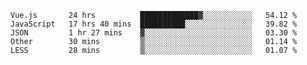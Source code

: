 
<!--
**xy406043/xy406043** is a ✨ _special_ ✨ repository because its `README.md` (this file) appears on your GitHub profile.

Here are some ideas to get you started:

- 🔭 I’m currently working on ...
- 🌱 I’m currently learning ...
- 👯 I’m looking to collaborate on ...
- 🤔 I’m looking for help with ...
- 💬 Ask me about ...
- 📫 How to reach me: ...
- 😄 Pronouns: ...
- ⚡ Fun fact: ...
-->

<!--START_SECTION:waka-->
```text
Vue.js       24 hrs          █████████████▓░░░░░░░░░░░   54.12 % 
JavaScript   17 hrs 40 mins  ██████████░░░░░░░░░░░░░░░   39.82 % 
JSON         1 hr 27 mins    ▓░░░░░░░░░░░░░░░░░░░░░░░░   03.30 % 
Other        30 mins         ▒░░░░░░░░░░░░░░░░░░░░░░░░   01.14 % 
LESS         28 mins         ▒░░░░░░░░░░░░░░░░░░░░░░░░   01.07 % 
```
<!--END_SECTION:waka-->
